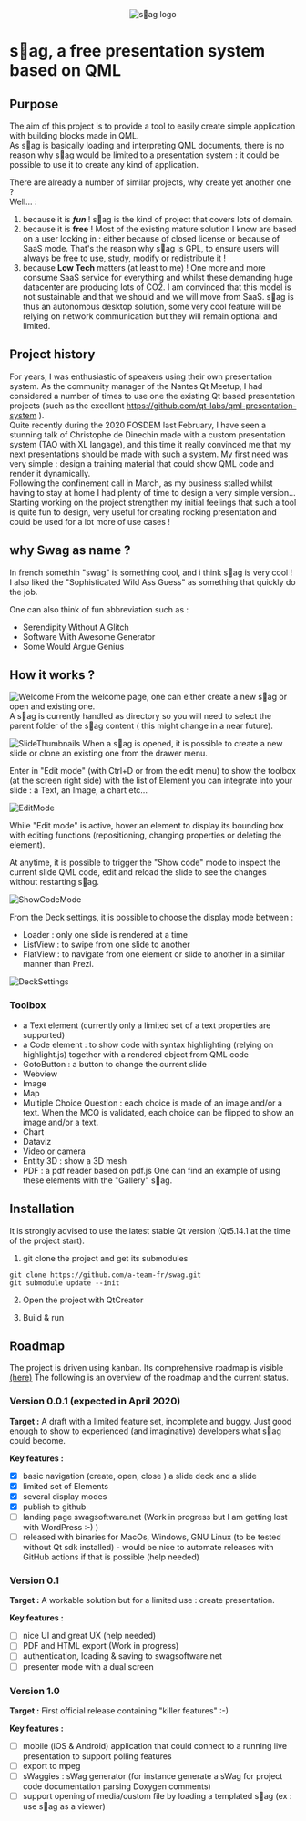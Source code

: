 <center><img src="https://user-images.githubusercontent.com/9682519/78081857-cd5c3800-73b1-11ea-9ba8-ae27ec8e4b5c.png" alt="s🤘ag logo" ></center>  

# s🤘ag, a **free** presentation system based on QML   

## Purpose
The aim of this project is to provide a tool to easily create simple application with building blocks made in QML.  
As s🤘ag is basically loading and interpreting QML documents, there is no reason why s🤘ag would be limited to a presentation system : it could be possible to use it to create any kind of application.

There are already a number of similar projects, why create yet another one ?  
Well... :
1. because it is ***fun*** ! s🤘ag is the kind of project that covers lots of domain.
1. because it is **free** ! Most of the existing mature solution I know are based on a user locking in : either because of closed license or because of SaaS mode. That's the reason why s🤘ag is GPL, to ensure users will always be free to use, study, modify or redistribute it !
1. because **Low Tech** matters (at least to me) ! One more and more consume SaaS service for everything and whilst these demanding huge datacenter are producing lots of CO2. I am convinced that this model is not sustainable and that we should and we will move from SaaS. s🤘ag is thus an autonomous desktop solution, some very cool feature will be relying on network communication but they will remain optional and limited.

## Project history ##
For years, I was enthusiastic of speakers using their own presentation system.
As the community manager of the Nantes Qt Meetup, I had considered a number of times to use one the existing Qt based presentation projects (such as the excellent https://github.com/qt-labs/qml-presentation-system ).  
Quite recently during the 2020 FOSDEM last February, I have seen a stunning talk of Christophe de Dinechin made with a custom presentation system (TAO with XL langage), and this time it really convinced me that my next presentations should be made with such a system. My first need was very simple : design a training material that could show QML code and render it dynamically.  
Following the confinement call in March, as my business stalled whilst having to stay at home I had plenty of time to design a very simple version...  
Starting working on the project strengthen my initial feelings that such a tool is quite fun to design, very useful for creating rocking presentation and could be used for a lot more of use cases !

## why Swag as name ? ##
In french somethin "swag" is something cool, and i think s🤘ag is very cool !
I also liked the "Sophisticated Wild Ass Guess" as something that quickly do the job.  

One can also think of fun abbreviation such as :
* Serendipity Without A Glitch
* Software With Awesome Generator
* Some Would Argue Genius

## How it works ?
![Welcome](https://user-images.githubusercontent.com/9682519/78081693-70f91880-73b1-11ea-8cb0-c1d27468816b.png)
From the welcome page, one can either create a new s🤘ag or open and existing one.  
A s🤘ag is currently handled as directory so you will need to select the parent folder of the s🤘ag content ( this might change in a near future).

![SlideThumbnails](https://user-images.githubusercontent.com/9682519/78081707-7bb3ad80-73b1-11ea-9567-9df20ddebe70.png)
When a s🤘ag is opened, it is possible to create a new slide or clone an existing one from the drawer menu.  

Enter in "Edit mode" (with Ctrl+D or from the edit menu) to show the toolbox (at the screen right side) with the list of Element you can integrate into your slide : a Text, an Image, a chart etc...

![EditMode](https://user-images.githubusercontent.com/9682519/78046008-f01d2b00-7376-11ea-91a0-92c439ecee53.png)

While "Edit mode" is active, hover an element to display its bounding box with editing functions (repositioning, changing properties or deleting the element).

At anytime, it is possible to trigger the "Show code" mode to inspect the current slide QML code, edit and reload the slide to see the changes without restarting s🤘ag.

![ShowCodeMode](https://user-images.githubusercontent.com/9682519/78081715-82422500-73b1-11ea-88c0-dde9cd81a098.png)

From the Deck settings, it is possible to choose the display mode between :
* Loader : only one slide is rendered at a time
* ListView : to swipe from one slide to another
* FlatView : to navigate from one element or slide to another in a similar manner than Prezi.

![DeckSettings](https://user-images.githubusercontent.com/9682519/78081724-85d5ac00-73b1-11ea-8980-35b23d2e5e72.png)

### Toolbox
* a Text element (currently only a limited set of a text properties are supported)
* a Code element : to show code with syntax highlighting (relying on highlight.js) together with a rendered object from QML code
* GotoButton : a button to change the current slide
* Webview
* Image
* Map
* Multiple Choice Question : each choice is made of an image and/or a text. When the MCQ is validated, each choice can be flipped to show an image and/or a text.
* Chart
* Dataviz
* Video or camera
* Entity 3D : show a 3D mesh
* PDF : a pdf reader based on pdf.js
One can find an example of using these elements with the "Gallery" s🤘ag.

## Installation
It is strongly advised to use the latest stable Qt version (Qt5.14.1 at the time of the project start).

1. git clone the project and get its submodules
```
git clone https://github.com/a-team-fr/swag.git
git submodule update --init
```

2. Open the project with QtCreator

3. Build & run

## Roadmap
The project is driven using kanban.
Its comprehensive roadmap is visible [(here)]( https://kanboard.a-team.fr/?controller=BoardViewController&action=readonly&token=c735ac4810eaf0cb8b1d34b76d0f9d91bb142c640e4682f5271861dc4d7d)
The following is an overview of the roadmap and the current status.

### Version 0.0.1 (expected in April 2020)
**Target :** A draft with a limited feature set, incomplete and buggy.
Just good enough to show to experienced (and imaginative) developers what s🤘ag could become.

**Key features :**
* [x] basic navigation (create, open, close ) a slide deck and a slide
* [x] limited set of Elements
* [x] several display modes
* [x] publish to github
* [ ] landing page swagsoftware.net (Work in progress but I am getting lost with WordPress :-) )
* [ ] released with binaries for MacOs, Windows, GNU Linux (to be tested without Qt sdk installed) - would be nice to automate releases with GitHub actions if that is possible (help needed)

### Version 0.1
**Target :**  A workable solution but for a limited use : create presentation.

**Key features :**
* [ ] nice UI and great UX (help needed)
* [ ] PDF and HTML export (Work in progress)
* [ ] authentication, loading & saving to swagsoftware.net
* [ ] presenter mode with a dual screen

### Version 1.0
**Target :**
First official release containing "killer features" :-)

**Key features :**
  * [ ] mobile (iOS & Android) application that could connect to a running live presentation to support polling features
  * [ ] export to mpeg
  * [ ] sWaggies : sWag generator (for instance generate a sWag for project code documentation parsing Doxygen comments)
  * [ ] support opening of media/custom file by loading a templated s🤘ag (ex : use s🤘ag as a viewer)
